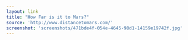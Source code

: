 ```yaml
---
layout: link
title: "How Far is it to Mars?"
source: 'http://www.distancetomars.com/'
screenshot: 'screenshots/471bde4f-054e-4645-98d1-14159e19742f.jpg'
---
```


